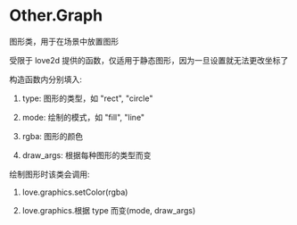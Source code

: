# Other.Graph

图形类，用于在场景中放置图形

受限于 love2d 提供的函数，仅适用于静态图形，因为一旦设置就无法更改坐标了

构造函数内分别填入:

 1. type: 图形的类型，如 "rect", "circle"

 2. mode: 绘制的模式，如 "fill", "line"

 3. rgba: 图形的颜色

 4. draw\_args: 根据每种图形的类型而变

绘制图形时该类会调用:

 1. love.graphics.setColor(rgba)

 2. love.graphics.根据 type 而变(mode, draw\_args)

